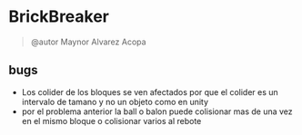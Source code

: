 # BrickBreaker
> @autor Maynor Alvarez Acopa 

## bugs
* Los colider de los bloques se ven afectados por que el colider es un intervalo de tamano y no un objeto como en unity
* por el problema anterior la ball o balon puede colisionar mas de una vez en el mismo bloque o colisionar varios al rebote

